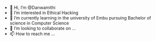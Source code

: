 - 👋 Hi, I’m @Danwamithi
- 👀 I’m interested in Ethical Hacking 
- 🌱 I’m currently learning in the university of Embu pursuing Bachelor of science in Computer Science 
- 💞️ I’m looking to collaborate on ...
- 📫 How to reach me ...

<!---
Danwamithi/Danwamithi is a ✨ special ✨ repository because its `README.md` (this file) appears on your GitHub profile.
You can click the Preview link to take a look at your changes.
--->
